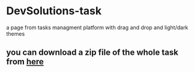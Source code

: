 # DevSolutions-task
a page from tasks managment platform with drag and drop and light/dark themes
## you can download a zip file of the whole task from [ here](https://github.com/abdullah-mahrous/DevSolutions-task/releases/download/zip-file/devSolutions.task.zip)
